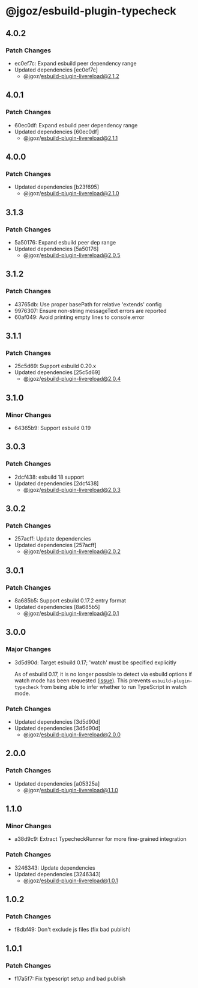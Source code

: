 # @jgoz/esbuild-plugin-typecheck

## 4.0.2

### Patch Changes

- ec0ef7c: Expand esbuild peer dependency range
- Updated dependencies [ec0ef7c]
  - @jgoz/esbuild-plugin-livereload@2.1.2

## 4.0.1

### Patch Changes

- 60ec0df: Expand esbuild peer dependency range
- Updated dependencies [60ec0df]
  - @jgoz/esbuild-plugin-livereload@2.1.1

## 4.0.0

### Patch Changes

- Updated dependencies [b23f695]
  - @jgoz/esbuild-plugin-livereload@2.1.0

## 3.1.3

### Patch Changes

- 5a50176: Expand esbuild peer dep range
- Updated dependencies [5a50176]
  - @jgoz/esbuild-plugin-livereload@2.0.5

## 3.1.2

### Patch Changes

- 43765db: Use proper basePath for relative 'extends' config
- 9976307: Ensure non-string messageText errors are reported
- 60af049: Avoid printing empty lines to console.error

## 3.1.1

### Patch Changes

- 25c5d69: Support esbuild 0.20.x
- Updated dependencies [25c5d69]
  - @jgoz/esbuild-plugin-livereload@2.0.4

## 3.1.0

### Minor Changes

- 64365b9: Support esbuild 0.19

## 3.0.3

### Patch Changes

- 2dcf438: esbuild 18 support
- Updated dependencies [2dcf438]
  - @jgoz/esbuild-plugin-livereload@2.0.3

## 3.0.2

### Patch Changes

- 257acff: Update dependencies
- Updated dependencies [257acff]
  - @jgoz/esbuild-plugin-livereload@2.0.2

## 3.0.1

### Patch Changes

- 8a685b5: Support esbuild 0.17.2 entry format
- Updated dependencies [8a685b5]
  - @jgoz/esbuild-plugin-livereload@2.0.1

## 3.0.0

### Major Changes

- 3d5d90d: Target esbuild 0.17; 'watch' must be specified explicitly

  As of esbuild 0.17, it is no longer possible to detect via esbuild options if watch mode has been requested ([issue](https://github.com/evanw/esbuild/issues/2823)). This prevents `esbuild-plugin-typecheck` from being able to infer whether to run TypeScript in watch mode.

### Patch Changes

- Updated dependencies [3d5d90d]
- Updated dependencies [3d5d90d]
  - @jgoz/esbuild-plugin-livereload@2.0.0

## 2.0.0

### Patch Changes

- Updated dependencies [a05325a]
  - @jgoz/esbuild-plugin-livereload@1.1.0

## 1.1.0

### Minor Changes

- a38d9c9: Extract TypecheckRunner for more fine-grained integration

### Patch Changes

- 3246343: Update dependencies
- Updated dependencies [3246343]
  - @jgoz/esbuild-plugin-livereload@1.0.1

## 1.0.2

### Patch Changes

- f8dbf49: Don't exclude js files (fix bad publish)

## 1.0.1

### Patch Changes

- f17a5f7: Fix typescript setup and bad publish
